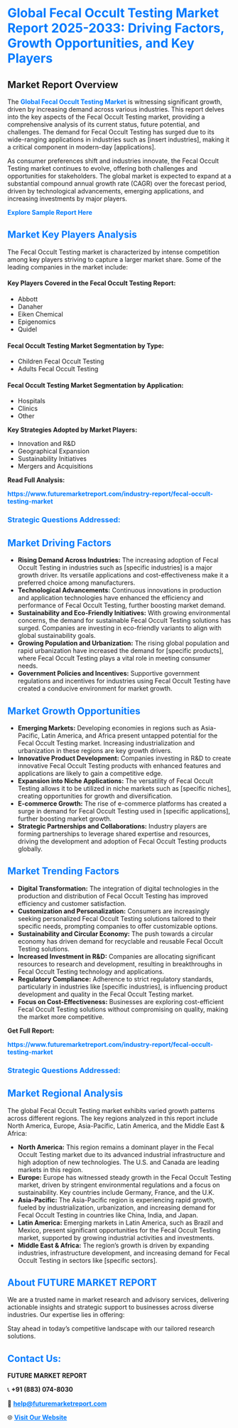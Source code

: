<h1 style="color: #007BFF;">Global Fecal Occult Testing Market Report 2025-2033: Driving Factors, Growth Opportunities, and Key Players</h1>

<section id="overview">
<h2>Market Report Overview</h2>
<p>The <a href="https://www.futuremarketreport.com/industry-report/fecal-occult-testing-market" style="color: #007BFF; text-decoration: none;"><strong>Global Fecal Occult Testing Market</strong></a> is witnessing significant growth, driven by increasing demand across various industries. This report delves into the key aspects of the Fecal Occult Testing market, providing a comprehensive analysis of its current status, future potential, and challenges. The demand for Fecal Occult Testing has surged due to its wide-ranging applications in industries such as [insert industries], making it a critical component in modern-day [applications].</p>
<p>As consumer preferences shift and industries innovate, the Fecal Occult Testing market continues to evolve, offering both challenges and opportunities for stakeholders. The global market is expected to expand at a substantial compound annual growth rate (CAGR) over the forecast period, driven by technological advancements, emerging applications, and increasing investments by major players.</p>
</section>

<section id="overview">
<p><a href="https://www.futuremarketreport.com/request-sample/reportId=51397" style="color: #007BFF; text-decoration: none;"><strong>Explore Sample Report Here</strong></a></p>
</section>

<section id="key-players">
<h2 style="color: #007BFF;">Market Key Players Analysis</h2>
<p>The Fecal Occult Testing market is characterized by intense competition among key players striving to capture a larger market share. Some of the leading companies in the market include:</p>
<h4>Key Players Covered in the Fecal Occult Testing Report:</h4>
<ul><li>Abbott</li><li>Danaher</li><li>Eiken Chemical</li><li>Epigenomics</li><li>Quidel</li></ul>
<h4>Fecal Occult Testing Market Segmentation by Type:</h4>
<ul><li>Children Fecal Occult Testing</li><li>Adults Fecal Occult Testing</li></ul>

<h4>Fecal Occult Testing Market Segmentation by Application:</h4>
<ul><li>Hospitals</li><li>Clinics</li><li>Other</li></ul>
<p><strong>Key Strategies Adopted by Market Players:</strong></p>
<ul>
<li>Innovation and R&D</li>
<li>Geographical Expansion</li>
<li>Sustainability Initiatives</li>
<li>Mergers and Acquisitions</li>
</ul>
</section>

<section>
<p><strong>Read Full Analysis: </strong></p><a href="https://www.futuremarketreport.com/industry-report/fecal-occult-testing-market" style="color: #007BFF; text-decoration: none;"><strong>https://www.futuremarketreport.com/industry-report/fecal-occult-testing-market</strong></a>
<h3 style="color: #007BFF;">Strategic Questions Addressed:</h3>
</section>

<section id="driving-factors">
<h2 style="color: #007BFF;">Market Driving Factors</h2>
<ul>
<li><strong>Rising Demand Across Industries:</strong> The increasing adoption of Fecal Occult Testing in industries such as [specific industries] is a major growth driver. Its versatile applications and cost-effectiveness make it a preferred choice among manufacturers.</li>
<li><strong>Technological Advancements:</strong> Continuous innovations in production and application technologies have enhanced the efficiency and performance of Fecal Occult Testing, further boosting market demand.</li>
<li><strong>Sustainability and Eco-Friendly Initiatives:</strong> With growing environmental concerns, the demand for sustainable Fecal Occult Testing solutions has surged. Companies are investing in eco-friendly variants to align with global sustainability goals.</li>
<li><strong>Growing Population and Urbanization:</strong> The rising global population and rapid urbanization have increased the demand for [specific products], where Fecal Occult Testing plays a vital role in meeting consumer needs.</li>
<li><strong>Government Policies and Incentives:</strong> Supportive government regulations and incentives for industries using Fecal Occult Testing have created a conducive environment for market growth.</li>
</ul>
</section>

<section id="growth-opportunities">
<h2 style="color: #007BFF;">Market Growth Opportunities</h2>
<ul>
<li><strong>Emerging Markets:</strong> Developing economies in regions such as Asia-Pacific, Latin America, and Africa present untapped potential for the Fecal Occult Testing market. Increasing industrialization and urbanization in these regions are key growth drivers.</li>
<li><strong>Innovative Product Development:</strong> Companies investing in R&D to create innovative Fecal Occult Testing products with enhanced features and applications are likely to gain a competitive edge.</li>
<li><strong>Expansion into Niche Applications:</strong> The versatility of Fecal Occult Testing allows it to be utilized in niche markets such as [specific niches], creating opportunities for growth and diversification.</li>
<li><strong>E-commerce Growth:</strong> The rise of e-commerce platforms has created a surge in demand for Fecal Occult Testing used in [specific applications], further boosting market growth.</li>
<li><strong>Strategic Partnerships and Collaborations:</strong> Industry players are forming partnerships to leverage shared expertise and resources, driving the development and adoption of Fecal Occult Testing products globally.</li>
</ul>
</section>

<section id="trending-factors">
<h2 style="color: #007BFF;">Market Trending Factors</h2>
<ul>
<li><strong>Digital Transformation:</strong> The integration of digital technologies in the production and distribution of Fecal Occult Testing has improved efficiency and customer satisfaction.</li>
<li><strong>Customization and Personalization:</strong> Consumers are increasingly seeking personalized Fecal Occult Testing solutions tailored to their specific needs, prompting companies to offer customizable options.</li>
<li><strong>Sustainability and Circular Economy:</strong> The push towards a circular economy has driven demand for recyclable and reusable Fecal Occult Testing solutions.</li>
<li><strong>Increased Investment in R&D:</strong> Companies are allocating significant resources to research and development, resulting in breakthroughs in Fecal Occult Testing technology and applications.</li>
<li><strong>Regulatory Compliance:</strong> Adherence to strict regulatory standards, particularly in industries like [specific industries], is influencing product development and quality in the Fecal Occult Testing market.</li>
<li><strong>Focus on Cost-Effectiveness:</strong> Businesses are exploring cost-efficient Fecal Occult Testing solutions without compromising on quality, making the market more competitive.</li>
</ul>
</section>

<section>
<p><strong>Get Full Report: </strong></p><a href="https://www.futuremarketreport.com/industry-report/fecal-occult-testing-market" style="color: #007BFF; text-decoration: none;"><strong>https://www.futuremarketreport.com/industry-report/fecal-occult-testing-market</strong></a>
<h3 style="color: #007BFF;">Strategic Questions Addressed:</h3>
</section>


<section id="regional-analysis">
<h2 style="color: #007BFF;">Market Regional Analysis</h2>
<p>The global Fecal Occult Testing market exhibits varied growth patterns across different regions. The key regions analyzed in this report include North America, Europe, Asia-Pacific, Latin America, and the Middle East & Africa:</p>
<ul>
<li><strong>North America:</strong> This region remains a dominant player in the Fecal Occult Testing market due to its advanced industrial infrastructure and high adoption of new technologies. The U.S. and Canada are leading markets in this region.</li>
<li><strong>Europe:</strong> Europe has witnessed steady growth in the Fecal Occult Testing market, driven by stringent environmental regulations and a focus on sustainability. Key countries include Germany, France, and the U.K.</li>
<li><strong>Asia-Pacific:</strong> The Asia-Pacific region is experiencing rapid growth, fueled by industrialization, urbanization, and increasing demand for Fecal Occult Testing in countries like China, India, and Japan.</li>
<li><strong>Latin America:</strong> Emerging markets in Latin America, such as Brazil and Mexico, present significant opportunities for the Fecal Occult Testing market, supported by growing industrial activities and investments.</li>
<li><strong>Middle East & Africa:</strong> The region’s growth is driven by expanding industries, infrastructure development, and increasing demand for Fecal Occult Testing in sectors like [specific sectors].</li>
</ul>
</section>

<footer>
<h2 style="color: #007BFF;">About FUTURE MARKET REPORT</h2>
<p>We are a trusted name in market research and advisory services, delivering actionable insights and strategic support to businesses across diverse industries. Our expertise lies in offering:</p>

<p>Stay ahead in today’s competitive landscape with our tailored research solutions.</p>

<h2 style="color: #007BFF;">Contact Us:</h2>
<p><strong>FUTURE MARKET REPORT</strong></p>
<p>📞 <strong>+91 (883) 074-8030</strong></p>
<p>📧 <strong><a href="mailto:help@futuremarketreport.com" style="color: #007BFF;">help@futuremarketreport.com</a></strong></p>
<p>🌐 <strong><a href="https://www.futuremarketreport.com/" style="color: #007BFF;">Visit Our Website</a></strong></p>
</footer>
